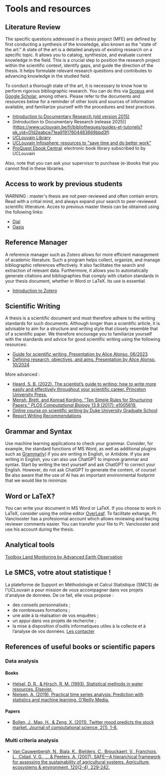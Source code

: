 # Tools and resources

## Literature Review
  The specific questions addressed in a thesis project (MFE) are defined by first conducting a synthesis of the knowledge, also known as the "state of the art." A state of the art is a detailed analysis of existing research on a specific topic. It allows you to catalog, synthesize, and evaluate current knowledge in the field. This is a crucial step to position the research project within the scientific context, identify gaps, and guide the direction of the thesis. It helps formulate relevant research questions and contributes to advancing knowledge in the studied field.
  
  To conduct a thorough state of the art, it is necessary to know how to perform rigorous bibliographic research. You can do this via [Scopus](https://www.scopus.com/) and [Google Scholar](https://scholar.google.com/), among others. Please refer to the documents and resources below for a reminder of other tools and sources of information available, and familiarize yourself with the procedures and best practices.
  - [Introduction to Documentary Research (old version 2015)](https://uclouvain.sharepoint.com/:b:/s/O365G-GroupederechercheVanclooster/ETRPGPP80LRIqRUPHRtAxBMByHd0KIkwXHS0fwoPfz7ySg?e=J4x2bc)
  - [Introduction to Documentary Research (release 2025)] (https://www.uclouvain.be/fr/bibliotheques/guides-et-tutoriels?pk_vid=01d2eabce71ea91917604483669bbd3f)
  - [UCLouvain Library](https://uclouvain.be/fr/bibliotheques)
  - [UCLouvain Infosphere: resources to "save time and do better work"](https://legacy.bib.uclouvain.be/infosphere/)
  - [ProQuest Ebook Central](https://ebookcentral.proquest.com/lib/uclouvainbe/home.action): electronic book library subscribed to by UCLouvain
  
  Also, note that you can ask your supervisor to purchase (e-)books that you cannot find in these libraries.

## Access to work by previous students
WARNING : master's thesis are not peer-reviewed and often contain errors. Read with a critial mind, and always expand your search to peer-reviewed scientific litterature. Acces to previous master thesis can be obtained using the following links: 
- [Dial](https://dial.uclouvain.be/memoire/ucl/)
- [Oasis](smb://oasis.uclouvain.be/dfs/groups/e/elie)

## Reference Manager
  A reference manager such as Zotero allows for more efficient management of academic literature. Such a program helps collect, organize, and manage bibliographic references effectively. It also facilitates the search and extraction of relevant data. Furthermore, it allows you to automatically generate citations and bibliographies that comply with citation standards in your thesis document, whether in Word or LaTeX. Its use is essential.
  
  - [Introduction to Zotero](https://uclouvain.sharepoint.com/:b:/s/O365G-GroupederechercheVanclooster/EcWovfW2HO5CoBI6xj37tuoBIwEA-YAzEH_OiYQT4LacFA?e=cCoZgE)

 ## Scientific Writing
  A thesis is a scientific document and must therefore adhere to the writing standards for such documents. Although longer than a scientific article, it is advisable to aim for a structure and writing style that closely resemble that of a scientific paper. We therefore encourage you to familiarize yourself with the standards and advice for good scientific writing using the following resources:
  - [Guide for scientific writing. Presentation by Alice Alonso. 06/2023](https://uclouvain.sharepoint.com/:p:/s/O365G-GroupederechercheVanclooster/Ea9yYHzjpbFKr6JW_45pBT0Bz_4cdgV-2P5sVl_vv7ZTOg?e=WgZzre)
  - [Defining research, objectives, and aims. Presentation by Alice Alonso. 10/2024](https://uclouvain.sharepoint.com/:p:/r/sites/O365G-GroupederechercheVanclooster/Documents%20partages/General/Guide%20me%CC%81moire%20et%20ecriture%20scientifique/hypotheses_and_objectives.pptx?d=w2f463bbcee9e4ee396f144fb0766ba31&csf=1&web=1&e=6gz82c)
 
  More advanced : 
  - [Heard, S. B. (2022). The scientist’s guide to writing: how to write more easily and effectively throughout your scientific career. Princeton University Press.](https://ils.bib.uclouvain.be/uclouvain/documents/1951210)
  - [Mensh, Brett, and Konrad Kording. "Ten Simple Rules for Structuring Papers." *PLOS Computational Biology* 13.9 (2017): e1005619.](https://uclouvain.sharepoint.com/:b:/s/O365G-GroupederechercheVanclooster/Efy3HTPelY9HhaGVCtOpJaABa01k8wezWfgtwAlP8t4j3g?e=EofUWB)
  - [Online course on scientific writing by Duke University Graduate School](http://sites.duke.edu/scientificwriting/)
  - [Report Writing Recommendations](https://uclouvain.sharepoint.com/:b:/s/O365G-GroupederechercheVanclooster/EamS6XLH3NBHl-SJyq_GzegBwYT9q2xoiDH4LrlcEx_esA?e=6rCRqL)


## Grammar and Syntax
  Use machine learning applications to check your grammar. Consider, for example, the standard functions of MS Word, as well as additional plugins such as [Grammarly](https://app.grammarly.com/)) if you are writing in English, or Antidote. If you are writing in English, you can also use ChatGPT to improve grammar and syntax. Start by writing the text yourself and ask ChatGPT to correct your English. However, do not ask ChatGPT to generate the content, of course! Be also aware that the use of AI has an important environmental footprint that we would like to minimize.

## Word or LaTeX?
  You can write your document in MS Word or LaTeX. If you choose to work in LaTeX, consider using the online editor [OverLeaf](https://www.overleaf.com). To facilitate exhange, Pr. Vanclooster has a profesionnal account which allows reviewing and tracing reviewer comments easier. You can transfer your file to Pr. Vanclooster and use his account during the thesis. 

## Analytical tools

[Toolbox Land Monitoring by Advanced Earth Observation](https://eo-toolbox-rtd.readthedocs.io/en/latest/)

## Le SMCS, votre atout statistique !

La plateforme de Support en Méthodologie et Calcul Statistique (SMCS) de l'UCLouvain a pour mission de vous accompagner dans vos projets d'analyse de données. De ce fait, elle vous propose :
- des conseils personnalisés ;
- de nombreuses formations ;
- une aide à la réalisation de vos enquêtes ;
- un appui dans vos projets de recherche ;
- la mise à disposition d’outils informatiques utiles à la collecte et à l’analyse de vos données.
  [Les contacter](https://sites.uclouvain.be/training/smcs/index.php?page=services&spage=consultance&l=fr)
  
## References of useful books or scientific papers

### Data analysis

#### Books
- [Helsel, D. R., & Hirsch, R. M. (1993). Statistical methods in water resources. Elsevier.](https://uclouvain.sharepoint.com/:b:/r/sites/O365G-GroupederechercheVanclooster/Documents%20partages/General/References/HelselMirsch1994.pdf?csf=1&web=1&e=RQNY1y)
- [Nielsen, A. (2019). Practical time series analysis: Prediction with statistics and machine learning. O'Reilly Media.](https://uclouvain.sharepoint.com/:b:/s/O365G-GroupederechercheVanclooster/Ed4B1rOJnlNAvn6Zr8CPdkQBu37LZSucwdDSzj71llzBpg?e=8K2WKQ)
  
#### Papers
- [Bollen, J., Mao, H., & Zeng, X. (2011). Twitter mood predicts the stock market. Journal of computational science, 2(1), 1-8.](https://www.sciencedirect.com/science/article/pii/S187775031100007X?casa_token=n4luD0zi5NgAAAAA:LML_9V_QPHyQMo6NmQqle8lDmeBKFMqYaO_ouGRENOPk_7pqVAvYIc7yBYkpzNZG5mzED4ufoA)

### Multi criteria analysis
- [Van Cauwenbergh, N., Biala, K., Bielders, C., Brouckaert, V., Franchois, L., Cidad, V. G., ... & Peeters, A. (2007). SAFE—A hierarchical framework for assessing the sustainability of agricultural systems. Agriculture, ecosystems & environment, 120(2-4), 229-242.](https://www.sciencedirect.com/science/article/pii/S0167880906003331)
  
